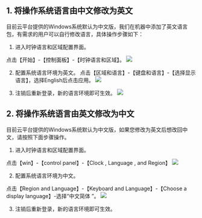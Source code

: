 ## 1. 将操作系统语言由中文修改为英文
目前云平台提供的Windows系统默认为中文版，我们在机器中添加了英文语言包，有需求的用户可以自行修改语言，具体操作步骤如下：

1) 进入时钟语言和区域配置界面。

点击【开始】-【控制面板】-【时钟语言和区域】。
![](http://imgcache.tcecqpoc.fsphere.cn/image/mccdn.qcloud.com/img56b2c6a557f1d.png)

2) 配置系统语言环境为英文。
点击【区域和语言】-【键盘和语言】-【选择显示语言】，选择English后点击应用。
![](http://imgcache.tcecqpoc.fsphere.cn/image/mccdn.qcloud.com/img56b2cae09fb31.png)

3) 注销后重新登录，新的语言环境即可生效。
![](http://imgcache.tcecqpoc.fsphere.cn/image/mccdn.qcloud.com/img56b2cb1187063.png)

## 2. 将操作系统语言由英文修改为中文
目前云平台提供的Windows系统默认为中文版，如果您修改为英文后想改回中文，请按照下面步骤操作。

1) 进入时钟语言和区域配置界面。

点击【win】-【control panel】-【Clock , Language , and Region】
![](http://imgcache.tcecqpoc.fsphere.cn/image/mccdn.qcloud.com/img56b2cba747605.png)

2) 配置系统语言环境为中文。

点击【Region and Language】-【Keyboard and Language】-【Choose a display language】-选择“中文简体 ”。
![](http://imgcache.tcecqpoc.fsphere.cn/image/mccdn.qcloud.com/img56b2cc12cdcc2.png)

3) 注销后重新登录，新的语言环境即可生效。
